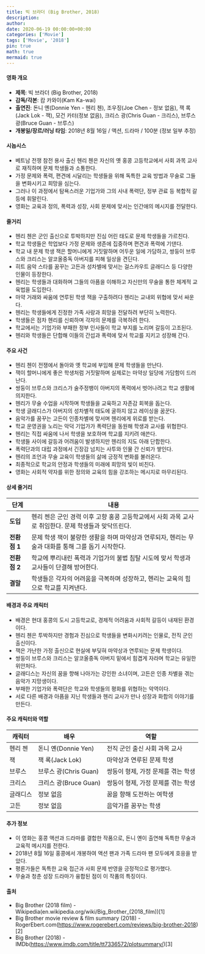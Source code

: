```yaml
---
title: 빅 브라더 (Big Brother, 2018)
description: 
author: 
date: 2020-06-19 00:00:00+00:00
categories: ['Movie']
tags: ['Movie', '2018']
pin: true
math: true
mermaid: true
---
```

#### 영화 개요

- **제목**: 빅 브라더 (Big Brother, 2018)  
- **감독/각본**: 캄 카와이(Kam Ka-wai)  
- **출연진**: 돈니 옌(Donnie Yen - 헨리 첸), 조우징(Joe Chen - 정보 없음), 잭 록(Jack Lok - 잭), 모건 카터(정보 없음), 크리스 광(Chris Guan - 크리스), 브루스 광(Bruce Guan - 브루스)  
- **개봉일/장르/러닝 타임**: 2018년 8월 16일 / 액션, 드라마 / 100분 (정보 일부 추정)  

#### 시놉시스

- 베트남 전쟁 참전 용사 출신 헨리 첸은 자신의 옛 홍콩 고등학교에서 사회 과목 교사로 재직하며 문제 학생들과 소통한다.  
- 가정 문제와 폭력, 편견에 시달리는 학생들을 위해 독특한 교육 방법과 무술로 그들을 변화시키고 희망을 심는다.  
- 그러나 이 과정에서 탐욕스러운 기업가와 그의 사내 폭력단, 정부 관료 등 복합적 갈등에 휘말린다.  
- 영화는 교육과 정의, 폭력과 성장, 사회 문제에 맞서는 인간애의 메시지를 전달한다.  

#### 줄거리

- 헨리 첸은 군인 출신으로 투박하지만 진심 어린 태도로 문제 학생들을 가르친다.  
- 학교 학생들은 학업보다 가정 문제와 생존에 집중하며 편견과 폭력에 기댄다.  
- 학교 내 문제 학생 잭은 할머니에게 거짓말하며 어두운 일에 가담하고, 쌍둥이 브루스와 크리스는 알코올중독 아버지를 피해 일상을 견딘다.  
- 히트 음악 스타를 꿈꾸는 고든과 성차별에 맞서는 걸스카우트 글래디스 등 다양한 인물이 등장한다.  
- 헨리는 학생들과 대화하며 그들의 아픔을 이해하고 자신만의 무술을 통한 체계적 교육법을 도입한다.  
- 마약 거래와 싸움에 연루된 학생 잭을 구출하려다 헨리는 교내외 위협에 맞서 싸운다.  
- 헨리는 학생들에게 진정한 가족 사랑과 희망을 전달하려 부단히 노력한다.  
- 학생들은 점차 헨리를 신뢰하며 각자의 문제를 극복하려 한다.  
- 학교에서는 기업가와 부패한 정부 인사들이 학교 부지를 노리며 갈등이 고조된다.  
- 헨리와 학생들은 단합해 이들의 간섭과 폭력에 맞서 학교를 지키고 성장해 간다.  

#### 주요 사건

- 헨리 첸이 전쟁에서 돌아와 옛 학교에 부임해 문제 학생들을 만난다.  
- 잭이 할머니에게 좋은 학생처럼 거짓말하며 실제로는 마약상 일당에 가담함이 드러난다.  
- 쌍둥이 브루스와 크리스가 술주정뱅이 아버지의 폭력에서 벗어나려고 학교 생활에 의지한다.  
- 헨리가 무술 수업을 시작하며 학생들을 교육하고 자존감 회복을 돕는다.  
- 학생 글래디스가 아버지의 성차별적 태도에 굴하지 않고 레이싱을 꿈꾼다.  
- 음악가를 꿈꾸는 고든이 인종차별에 맞서며 헨리에게 위로를 받는다.  
- 학교 운영권을 노리는 악덕 기업가가 폭력단을 동원해 학생과 교사를 위협한다.  
- 헨리는 직접 싸움에 나서 학생을 보호하며 학교를 지키려 애쓴다.  
- 학생들 사이에 갈등과 어려움이 발생하지만 헨리의 지도 아래 단합한다.  
- 폭력단과의 대립 과정에서 긴장감 넘치는 사투와 인물 간 신뢰가 쌓인다.  
- 헨리의 조언과 무술 교육이 학생들의 삶에 긍정적 변화를 불러온다.  
- 최종적으로 학교의 안정과 학생들의 미래에 희망의 빛이 비친다.  
- 영화는 사회적 약자를 위한 정의와 교육의 힘을 강조하는 메시지로 마무리된다.  

#### 상세 줄거리

| **단계** | **내용**                                                       |
|----------|----------------------------------------------------------------|
| **도입** | 헨리 첸은 군인 경력 이후 고향 홍콩 고등학교에서 사회 과목 교사로 취임한다. 문제 학생들과 맞닥뜨린다.         |
| **전환점 1** | 문제 학생 잭이 불량한 생활을 하며 마약상과 연루되자, 헨리는 무술과 대화를 통해 그를 돕기 시작한다.          |
| **전환점 2** | 학교에 뿌리내린 폭력과 기업가의 불법 침탈 시도에 맞서 학생과 교사들이 단결해 방어한다.                   |
| **결말** | 학생들은 각자의 어려움을 극복하며 성장하고, 헨리는 교육의 힘으로 학교를 지켜낸다.                        |

#### 배경과 주요 캐릭터

- 배경은 현대 홍콩의 도시 고등학교로, 경제적 어려움과 사회적 갈등이 내재된 환경이다.  
- 헨리 첸은 투박하지만 경험과 진심으로 학생들을 변화시키려는 인물로, 전직 군인 출신이다.  
- 잭은 가난한 가정 출신으로 현실에 부딪혀 마약상과 연루되는 문제 학생이다.  
- 쌍둥이 브루스와 크리스는 알코올중독 아버지 밑에서 힘겹게 자라며 학교는 유일한 위안처다.  
- 글래디스는 자신의 꿈을 향해 나아가는 강인한 소녀이며, 고든은 인종 차별을 겪는 음악가 지망생이다.  
- 부패한 기업가와 폭력단은 학교와 학생들의 평화를 위협하는 악역이다.  
- 서로 다른 배경과 아픔을 지닌 학생들과 헨리 교사가 만나 성장과 화합의 이야기를 만든다.  

#### 주요 캐릭터와 역할

| **캐릭터** | **배우**        | **역할**                 |
|------------|-----------------|--------------------------|
| 헨리 첸    | 돈니 옌(Donnie Yen) | 전직 군인 출신 사회 과목 교사  |
| 잭         | 잭 록(Jack Lok)     | 마약상과 연루된 문제 학생     |
| 브루스     | 브루스 광(Chris Guan) | 쌍둥이 형제, 가정 문제를 겪는 학생 |
| 크리스     | 크리스 광(Bruce Guan) | 쌍둥이 형제, 가정 문제를 겪는 학생 |
| 글래디스   | 정보 없음           | 꿈을 향해 도전하는 여학생       |
| 고든      | 정보 없음           | 음악가를 꿈꾸는 학생           |

#### 추가 정보

- 이 영화는 홍콩 액션과 드라마를 결합한 작품으로, 돈니 옌이 출연해 독특한 무술과 교육적 메시지를 전한다.  
- 2018년 8월 16일 홍콩에서 개봉하여 액션 팬과 가족 드라마 팬 모두에게 호응을 받았다.  
- 평론가들은 독특한 교육 접근과 사회 문제 반영을 긍정적으로 평가했다.  
- 무술과 청춘 성장 드라마가 융합된 점이 이 작품의 특징이다.  

#### 출처

- Big Brother (2018 film) - Wikipedia(en.wikipedia.org/wiki/Big_Brother_(2018_film))[1]  
- Big Brother movie review & film summary (2018) - RogerEbert.com(https://www.rogerebert.com/reviews/big-brother-2018)[2]  
- Big Brother (2018) - IMDb(https://www.imdb.com/title/tt7336572/plotsummary/)[3]
